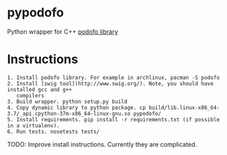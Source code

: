 # pypodofo

Python wrapper for C++ [podofo library](http://podofo.sourceforge.net/)

# Instructions

    1. Install podofo library. For example in archlinux, pacman -S podofo
    2. Install [swig tool](http://www.swig.org/). Note, you should have installed gcc and g++
       compilers
    3. Build wrapper. python setup.py build
    4. Copy dynamic library to python package. cp build/lib.linux-x86_64-3.7/_api.cpython-37m-x86_64-linux-gnu.so pypodofo/
    5. Install requirements. pip install -r requirements.txt (if possible in a virtualenv).
    6. Run tests. nosetests tests/


TODO: Improve install instructions. Currently they are complicated.
